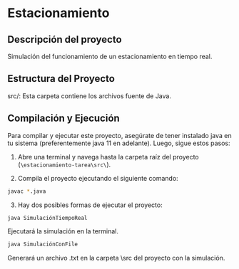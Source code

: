 # Estacionamiento

## Descripción del proyecto
Simulación del funcionamiento de un estacionamiento en tiempo real.

## Estructura del Proyecto

src/: Esta carpeta contiene los archivos fuente de Java.

## Compilación y Ejecución

Para compilar y ejecutar este proyecto, asegúrate de tener instalado java en tu sistema (preferentemente java 11 en adelante). Luego, sigue estos pasos:

1. Abre una terminal y navega hasta la carpeta raíz del proyecto (`\estacionamiento-tarea\src\`).

2. Compila el proyecto ejecutando el siguiente comando:

```bash
javac *.java
```
3. Hay dos posibles formas de ejecutar el proyecto:
```bash
java SimulaciónTiempoReal
```
Ejecutará la simulación en la terminal.
```bash
java SimulaciónConFile
```
Generará un archivo .txt en la carpeta \src del proyecto con la simulación.
